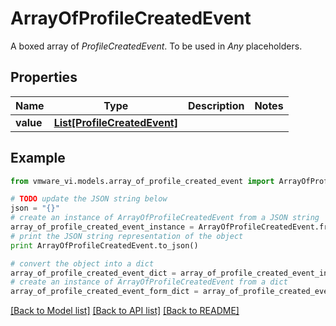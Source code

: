 # ArrayOfProfileCreatedEvent

A boxed array of *ProfileCreatedEvent*. To be used in *Any* placeholders. 

## Properties
Name | Type | Description | Notes
------------ | ------------- | ------------- | -------------
**value** | [**List[ProfileCreatedEvent]**](ProfileCreatedEvent.md) |  | 

## Example

```python
from vmware_vi.models.array_of_profile_created_event import ArrayOfProfileCreatedEvent

# TODO update the JSON string below
json = "{}"
# create an instance of ArrayOfProfileCreatedEvent from a JSON string
array_of_profile_created_event_instance = ArrayOfProfileCreatedEvent.from_json(json)
# print the JSON string representation of the object
print ArrayOfProfileCreatedEvent.to_json()

# convert the object into a dict
array_of_profile_created_event_dict = array_of_profile_created_event_instance.to_dict()
# create an instance of ArrayOfProfileCreatedEvent from a dict
array_of_profile_created_event_form_dict = array_of_profile_created_event.from_dict(array_of_profile_created_event_dict)
```
[[Back to Model list]](../README.md#documentation-for-models) [[Back to API list]](../README.md#documentation-for-api-endpoints) [[Back to README]](../README.md)


